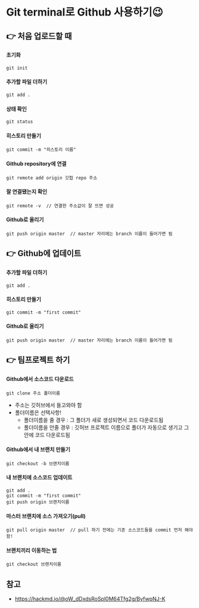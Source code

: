 # Git terminal로 Github 사용하기😉

## 👉 처음 업로드할 때
#### 초기화 
```
git init
```
#### 추가할 파일 더하기 
```
git add .
```
#### 상태 확인 
```
git status
```
#### 히스토리 만들기 
```
git commit -m "히스토리 이름"
```
#### Github repository에 연결
```
git remote add origin 깃헙 repo 주소
```
#### 잘 연결됐는지 확인
```
git remote -v  // 연결한 주소값이 잘 뜨면 성공
```
#### Github로 올리기
```
git push origin master  // master 자리에는 branch 이름이 들어가면 됨
```

## 👉 Github에 업데이트
#### 추가할 파일 더하기
```
git add .
```
#### 히스토리 만들기
```
git commit -m "first commit"
```
#### Github로 올리기
```
git push origin master  // master 자리에는 branch 이름이 들어가면 됨
```

## 👉 팀프로젝트 하기
#### Github에서 소스코드 다운로드
```
git clone 주소 폴더이름
```
- 주소는 깃허브에서 들고와야 함
- 폴더이름은 선택사항!
    - 폴더이름을 줄 경우 : 그 폴더가 새로 생성되면서 코드 다운로드됨
    - 폴더이름을 안줄 경우 : 깃허브 프로젝트 이름으로 폴더가 자동으로 생기고 그 안에 코드 다운로드됨 

#### Github에서 내 브랜치 만들기
```
git checkout -b 브랜치이름
```
#### 내 브랜치에 소스코드 업데이트
```
git add .
git commit -m "first commit"
git push origin 브랜치이름
```
#### 마스터 브랜치에 소스 가져오기(pull)
```
git pull origin master  // pull 하기 전에는 기존 소스코드들을 commit 먼저 해야함!
```
#### 브랜치끼리 이동하는 법
```
git checkout 브랜치이름
```

## 참고
- https://hackmd.io/@oW_dDxdsRoSpl0M64Tfg2g/ByfwpNJ-K
